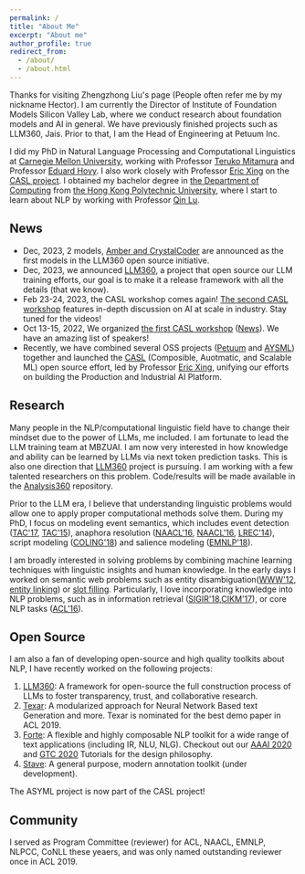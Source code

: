 ```yaml
---
permalink: /
title: "About Me"
excerpt: "About me"
author_profile: true
redirect_from: 
  - /about/
  - /about.html
---
```


Thanks for visiting Zhengzhong Liu's page (People often refer me by my nickname Hector). I am currently the Director of Institute of Foundation Models Silicon Valley Lab, where we conduct research about foundation models and AI in general. We have previously finished projects such as LLM360, Jais. Prior to that, I am the Head of Engineering at Petuum Inc.

I did my PhD in Natural Language Processing and Computational Linguistics at [Carnegie Mellon University](https://www.lti.cs.cmu.edu/), working with Professor [Teruko Mitamura](https://www.cs.cmu.edu/~teruko/) and Professor [Eduard Hovy](https://www.cs.cmu.edu/~hovy/). I also work closely with Professor [Eric Xing](http://www.cs.cmu.edu/~epxing/) on the [CASL project](https://casl-project.github.io/). I obtained my bachelor degree in [the Department of Computing](https://www.comp.polyu.edu.hk/) from [the Hong Kong Polytechnic University](https://www.polyu.edu.hk/), where I start to learn about NLP by working with Professor [Qin Lu](https://scholar.google.com/citations?hl=en&user=Dk7iM5sAAAAJ).

News
---
- Dec, 2023, 2 models, [Amber and CrystalCoder](https://huggingface.co/LLM360) are announced as the first models in the LLM360 open source initiative.
- Dec, 2023, we announced [LLM360](https://llm360.ai/), a project that open source our LLM training efforts, our goal is to make it a release framework with all the details (that we know). 
- Feb 23-24, 2023, the CASL workshop comes again! [The second CASL workshop](https://workshop.casl-project.ai/program) features in-depth discussion on AI at scale in industry. Stay tuned for the videos!
- Oct 13-15, 2022, We organized [the first CASL workshop](https://sites.google.com/casl-project.ai/archive-2022-casl-workshop/home?pli=1) ([News](https://mbzuai.ac.ae/news/the-ai-quorum-continues-with-the-first-casl-workshop/)). We have an amazing list of speakers!
- Recently, we have combined several OSS projects ([Petuum](https://github.com/petuum) and [AYSML](https://github.com/asyml)) together and launched the [CASL](https://casl-project.github.io/) (Composible, Auotmatic, and Scalable ML) open source effort, led by Professor [Eric Xing](http://www.cs.cmu.edu/~epxing/), unifying our efforts on building the Production and Industrial AI Platform.

Research
---
Many people in the NLP/computational linguistic field have to change their mindset due to the power of LLMs, me included. I am fortunate to lead the LLM training team at MBZUAI. I am now very interested in how knowledge and ability can be learned by LLMs via next token prediction tasks. This is also one direction that [LLM360](https://www.llm360.ai/paper.pdf) project is pursuing. I am working with a few talented researchers on this problem. Code/results will be made available in the [Analysis360](https://github.com/LLM360/Analysis360) repository. 

Prior to the LLM era, I believe that understanding linguistic problems would allow one to apply proper computational methods solve them. During my PhD, I focus on modeling event semantics, which includes event detection ([TAC'17](https://hunterhector.github.io/publication/2015-11-01-tac2015overview), [TAC'15](https://hunterhector.github.io/publication/2015-11-01-tac2015overview)), anaphora resolution ([NAACL'16](https://hunterhector.github.io/publication/2016-06-16-naacl_2016vpe), [NAACL'16](https://hunterhector.github.io/publication/2016-06-12-naacl2016coref), [LREC'14](https://hunterhector.github.io/publication/2014-05-26-lrec2014coref])), script modeling ([COLING'18](https://hunterhector.github.io/publication/2018-01-13-coling2018sequencing)) and salience modeling ([EMNLP'18](https://hunterhector.github.io/publication/2018-09-03-emnlp2018salience)).

I am broadly interested in solving problems by combining machine learning techniques with linguistic insights and human knowledge. In the early days I worked on semantic web problems such as entity disambiguation([WWW'12](https://hunterhector.github.io/publication/2012-04-16-www2012), [entity linking](https://github.com/hunterhector/dbpedia-spotlight)) or [slot filling](https://hunterhector.github.io/publication/2011-11-14-tac2011). Particularly, I love incorporating knowledge into NLP problems, such as in information retrieval ([SIGIR'18](https://hunterhector.github.io/publication/2018-03-03-sigir2018rank_salience),[CIKM'17](https://hunterhector.github.io/publication/2017-11-07-cikm2017joint)), or core NLP tasks ([ACL'16](https://hunterhector.github.io/publication/2016-08-07-acl_2016logic)).

Open Source 
---
I am also a fan of developing open-source and high quality toolkits about NLP, I have recently worked on the following projects:
  1. [LLM360](https://www.llm360.ai/): A framework for open-source the full construction process of LLMs to foster transparency, trust, and collaborative research.
  1. [Texar](https://asyml.io/): A modularized approach for Neural Network Based text Generation and more. Texar is nominated for the best demo paper in ACL 2019.
  1. [Forte](https://github.com/asyml/forte): A flexible and highly composable NLP toolkit for a wide range of text applications (including IR, NLU, NLG). Checkout out our [AAAI 2020](https://asyml.github.io/aaai_tutorial/) and [GTC 2020](https://developer.nvidia.com/gtc/2020/video/s21560-vid) Tutorials for the design philosophy.
  1. [Stave](https://github.com/asyml/stave): A general purpose, modern annotation toolkit (under development).

The ASYML project is now part of the CASL project!

Community
---
I served as Program Committee (reviewer) for ACL, NAACL, EMNLP, NLPCC, CoNLL these yeaers, and was only named outstanding reviewer once in ACL  2019.

